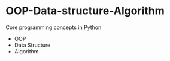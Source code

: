 # OOP-Data-structure-Algorithm

Core programming concepts in Python
 - OOP
 - Data Structure
 - Algorithm 
